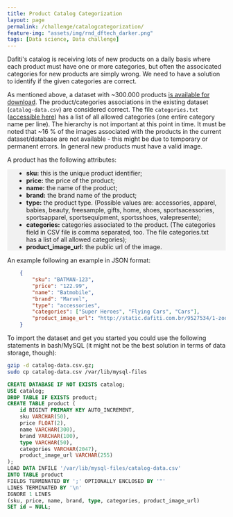 ```yaml
---
title: Product Catalog Categorization
layout: page
permalink: /challenge/catalogcategorization/
feature-img: "assets/img/rnd_dftech_darker.png"
tags: [Data science, Data challenge]
---
```



Dafiti's catalog is receiving lots of new products on a daily basis where each product must have one or more categories, but often the associcated categories for new products are simply wrong. We need to have a solution to identify if the given categories are correct.

As mentioned above, a dataset with ~300.000 products [is available for download](https://s3.us-east-2.amazonaws.com/case-study.dafiti.gfg.science/catalog-data.csv.gz). The product/categories associations in the existing dataset (`catalog-data.csv`) are considered correct. The file `categories.txt` ([accessible here](https://raw.githubusercontent.com/dafiti/data-challenge/master/categories.txt)) has a list of all allowed categories (one entire category name per line). The hierarchy is not important at this point in time. It must be noted that ~16 % of the images associated with the products in the current dataset/database are not available - this might be due to temporary or permanent errors. In general new products must have a valid image.

A product has the following attributes:


 <div style="background-color:rgba(0, 0, 0, 0.0470588); text-align:left; vertical-align: middle; padding:0px 20px;">
 <ul style="list-style-type:disc;">
  <li><b>sku:</b> this is the unique product identifier;</li>
  <li><b>price:</b> the price of the product;</li>
  <li><b>name:</b> the name of the product;</li>
  <li><b>brand:</b> the brand name of the product;</li>
  <li><b>type:</b> the product type. (Possible values are: accessories, apparel, babies, beauty, freesample, gifts, home, shoes, sportsacessories, sportsapparel, sportsequipment, sportsshoes, valepresente);</li>
  <li><b>categories:</b> categories associated to the product. (The categories field in CSV file is comma separated, too. The file categories.txt has a list of all allowed categories);</li>
  <li><b>product_image_url:</b> the public url of the image.</li>
</ul>
 </div>


An example following an example in JSON format:

```json
    {
        "sku": "BATMAN-123",
        "price": "122.99",
        "name": "Batmobile",
        "brand": "Marvel",
        "type": "accessories",
        "categories": ["Super Heroes", "Flying Cars", "Cars"],
        "product_image_url": "http://static.dafiti.com.br/9527534/1-zoom.jpg",
    }
```

To import the dataset and get you started you could use the following statements in bash/MySQL (it might not be the best solution in terms of data storage, though):

```bash
gzip -d catalog-data.csv.gz;
sudo cp catalog-data.csv /var/lib/mysql-files
```

```sql
CREATE DATABASE IF NOT EXISTS catalog;
USE catalog;
DROP TABLE IF EXISTS product;
CREATE TABLE product (
    id BIGINT PRIMARY KEY AUTO_INCREMENT,
    sku VARCHAR(50),
    price FLOAT(2),
    name VARCHAR(300),
    brand VARCHAR(100),
    type VARCHAR(50),
    categories VARCHAR(2047),
    product_image_url VARCHAR(255)
);
LOAD DATA INFILE '/var/lib/mysql-files/catalog-data.csv'
INTO TABLE product
FIELDS TERMINATED BY ';' OPTIONALLY ENCLOSED BY '"'
LINES TERMINATED BY '\n'
IGNORE 1 LINES
(sku, price, name, brand, type, categories, product_image_url)
SET id = NULL;
```
